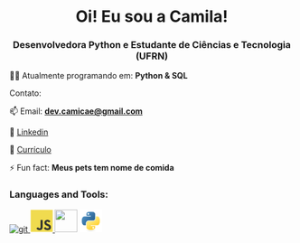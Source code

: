 <h1 align="center">Oi! Eu sou a Camila!</h1>
<h3 align="center">Desenvolvedora Python e Estudante de Ciências e Tecnologia (UFRN)</h3>

👩‍💻 Atualmente programando em: **Python & SQL**

Contato:

📫 Email: **dev.camicae@gmail.com**

💼 [Linkedin]()
  
📄 [Currículo](https://drive.google.com/file/d/1wfd3cRmpIoo1sZNZHEgHZNYTP2ciQm7h/view?usp=sharing)

⚡ Fun fact: **Meus pets tem nome de comida**


<h3 align="left">Languages and Tools:</h3>
<p align="left"> <a href="https://git-scm.com/" target="_blank" rel="noreferrer"> <img src="https://www.vectorlogo.zone/logos/git-scm/git-scm-icon.svg" alt="git" width="40" height="40"/> </a> <a href="https://developer.mozilla.org/en-US/docs/Web/JavaScript" target="_blank" rel="noreferrer"> <img src="https://raw.githubusercontent.com/devicons/devicon/master/icons/javascript/javascript-original.svg" alt="javascript" width="40" height="40"/> </a> <a href="https://www.python.org" target="_blank" rel="noreferrer" <img src="https://cdn.jsdelivr.net/gh/devicons/devicon/icons/mysql/mysql-original.svg" width="40" height="40"></a> <img src="https://cdn.jsdelivr.net/gh/devicons/devicon/icons/html5/html5-original.svg" width="40" height="40">  <img src="https://raw.githubusercontent.com/devicons/devicon/master/icons/python/python-original.svg" alt="python" width="40" height="40"/>  </p>
